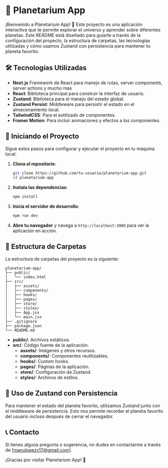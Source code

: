 # 🌌 Planetarium App

¡Bienvenido a Planetarium App! 🚀 Este proyecto es una aplicación interactiva que te permite explorar el universo y aprender sobre diferentes planetas. Este README está diseñado para guiarte a través de la configuración del proyecto, la estructura de carpetas, las tecnologías utilizadas y cómo usamos Zustand con persistencia para mantener tu planeta favorito.

## 🛠️ Tecnologías Utilizadas

- **Next.js** Framework de React para manejo de rutas, server components, server actions y mucho mas
- **React**: Biblioteca principal para construir la interfaz de usuario.
- **Zustand**: Biblioteca para el manejo del estado global.
- **Zustand Persist**: Middleware para persistir el estado en el almacenamiento local.
- **TailwindCSS**: Para el estilizado de componentes.
- **Framer Motion**: Para incluir animaciones y efectos a los componentes.

## 🚀 Iniciando el Proyecto

Sigue estos pasos para configurar y ejecutar el proyecto en tu máquina local:

1. **Clona el repositorio**:

   ```bash
   git clone https://github.com/tu-usuario/planetarium-app.git
   cd planetarium-app
   ```

2. **Instala las dependencias**:

   ```bash
   npm install
   ```

3. **Inicia el servidor de desarrollo**:

   ```bash
   npm run dev
   ```

4. **Abre tu navegador** y navega a `http://localhost:3000` para ver la aplicación en acción.

## 📂 Estructura de Carpetas

La estructura de carpetas del proyecto es la siguiente:

```
planetarium-app/
├── public/
│   └── index.html
├── src/
│   ├── assets/
│   ├── components/
│   ├── hooks/
│   ├── pages/
│   ├── store/
│   ├── styles/
│   ├── App.jsx
│   └── main.jsx
├── .gitignore
├── package.json
└── README.md
```

- **public/**: Archivos estáticos.
- **src/**: Código fuente de la aplicación.
  - **assets/**: Imágenes y otros recursos.
  - **components/**: Componentes reutilizables.
  - **hooks/**: Custom hooks.
  - **pages/**: Páginas de la aplicación.
  - **store/**: Configuración de Zustand.
  - **styles/**: Archivos de estilos.

## 🌟 Uso de Zustand con Persistencia

Para mantener el estado del planeta favorito, utilizamos Zustand junto con el middleware de persistencia. Esto nos permite recordar el planeta favorito del usuario incluso después de cerrar el navegador.

## 📞 Contacto

Si tienes alguna pregunta o sugerencia, no dudes en contactarme a través de [manulopezv17@gmail.com].

¡Gracias por visitar Planetarium App! 🌠
